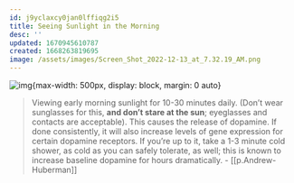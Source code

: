 ```yaml
---
id: j9yclaxcy0jan0lffiqg2i5
title: Seeing Sunlight in the Morning
desc: ''
updated: 1670945610787
created: 1668263819695
image: /assets/images/Screen_Shot_2022-12-13_at_7.32.19_AM.png
---
```



![img](/assets/images/Screen_Shot_2022-12-13_at_7.32.19_AM.png){max-width: 500px, display: block, margin: 0 auto}

> Viewing early morning sunlight for 10-30 minutes daily. (Don’t wear sunglasses for this, **and don’t stare at the sun**; eyeglasses and contacts are acceptable). This causes the release of dopamine. If done consistently, it will also increase levels of gene expression for certain dopamine receptors. If you’re up to it, take a 1-3 minute cold shower, as cold as you can safely tolerate, as well; this is known to increase baseline dopamine for hours dramatically. - [[p.Andrew-Huberman]]

